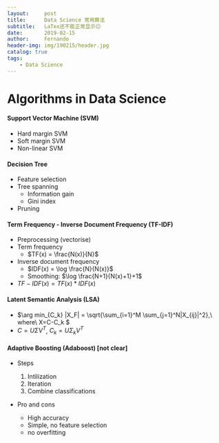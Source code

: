 ```yaml
---
layout:     post
title:      Data Science 常用算法
subtitle:   LaTex还不能正常显示😑
date:       2019-02-15
author:     Fernando
header-img: img/190215/header.jpg
catalog: true
tags:
    - Data Science
---
```


# Algorithms in Data Science 

#### Support Vector Machine (SVM)

* Hard margin SVM
* Soft margin SVM
* Non-linear SVM

#### Decision Tree

* Feature selection
* Tree spanning
  * Information gain
  * Gini index
* Pruning

#### Term Frequency - Inverse Document Frequency  (TF-IDF)

* Preprocessing (vectorise)
* Term frequency
  * $TF(x) = \frac{N(x)}{N}$
* Inverse document frequency
  * $IDF(x) = \log \frac{N}{N(x)}$
  * Smoothing: $\log \frac{N+1}{N(x)+1}+1$
* $TF-IDF(x) = TF(x) * IDF(x)$

#### Latent Semantic Analysis (LSA)

* $\arg min_{C_k} \|X_F\| = \sqrt{\sum_{i=1}^M \sum_{j=1}^N\|X_{ij}\|^2},\ where\ X=C-C_k $
* $C=U \Sigma V^T$, $C_k = U\Sigma_kV^T$

####  Adaptive Boosting (Adaboost) [not clear]

* Steps
  1. Intilization
  2. Iteration
  3. Combine classifications

* Pro and cons
  * High accuracy
  * Simple, no feature selection
  * no overfitting
